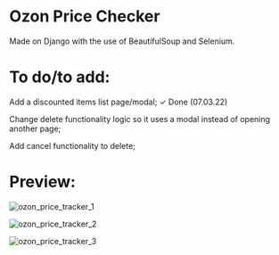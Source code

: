 # Ozon Price Checker

Made on Django with the use of BeautifulSoup and Selenium.

# To do/to add:

Add a discounted items list page/modal; ✓ Done (07.03.22)

Change delete functionality logic so it uses a modal instead of opening another page;

Add cancel functionality to delete;

# Preview:

![ozon_price_tracker_1](https://user-images.githubusercontent.com/86254474/156938271-46e4c0a7-12c2-4861-88be-097b5909ec7c.png)

![ozon_price_tracker_2](https://user-images.githubusercontent.com/86254474/156938365-cae4b578-738a-4941-8a30-41d8ad276d8b.png)

![ozon_price_tracker_3](https://user-images.githubusercontent.com/86254474/156938375-5738fc4f-75d4-4479-a349-9544f210a1ff.png)
